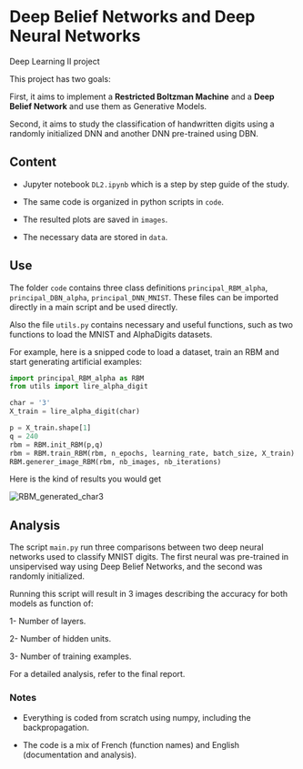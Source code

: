 # Deep Belief Networks and Deep Neural Networks
Deep Learning II project

This project has two goals:

First, it aims to implement a **Restricted Boltzman Machine** and a **Deep Belief Network** and use them as Generative Models.

Second, it aims to study the classification of handwritten digits using a randomly initialized DNN and another DNN pre-trained using DBN.


## Content

- Jupyter notebook `DL2.ipynb` which is a step by step guide of the study. 

- The same code is organized in python scripts in `code`. 

- The resulted plots are saved in `images`.

- The necessary data are stored in `data`.

## Use

The folder `code` contains three class definitions `principal_RBM_alpha`, `principal_DBN_alpha`, `principal_DNN_MNIST`. These files can be imported directly in a main script and be used directly.

Also the file `utils.py` contains necessary and useful functions, such as two functions to load the MNIST and AlphaDigits datasets.

For example, here is a snipped code to load a dataset, train an RBM and start generating artificial examples:

```python
import principal_RBM_alpha as RBM
from utils import lire_alpha_digit

char = '3'
X_train = lire_alpha_digit(char)

p = X_train.shape[1]
q = 240
rbm = RBM.init_RBM(p,q)
rbm = RBM.train_RBM(rbm, n_epochs, learning_rate, batch_size, X_train)
RBM.generer_image_RBM(rbm, nb_images, nb_iterations)
```

Here is the kind of results you would get

![RBM_generated_char3](https://user-images.githubusercontent.com/24767888/113482676-06852780-94a0-11eb-8088-96a6fdfb47b9.png)

## Analysis

The script `main.py` run three comparisons between two deep neural networks used to classify MNIST digits. The first neural was pre-trained in unsipervised way using Deep Belief Networks, and the second was randomly initialized.

Running this script will result in 3 images describing the accuracy for both models as function of:

1- Number of layers.

2- Number of hidden units.

3- Number of training examples.


For a detailed analysis, refer to the final report.


### Notes

- Everything is coded from scratch using numpy, including the backpropagation.

- The code is a mix of French (function names) and English (documentation and analysis).

